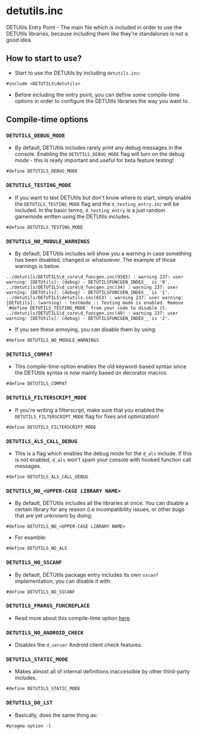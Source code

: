 # detutils.inc

DETUtils Entry Point - The main file which is included in order to use the DETUtils libraries, because including them like they're standalones is not a good idea.

## How to start to use?

- Start to use the DETUtils by including `detutils.inc`:

```pawn
#include <DETUTILS\detutils>
```

- Before including the entry point, you can define some compile-time options in order to configure the DETUtils libraries the way you want to.

## Compile-time options
### `DETUTILS_DEBUG_MODE`

- By default, DETUtils includes rarely print any debug messages in the console. Enabling the `DETUTILS_DEBUG_MODE` flag will turn on the debug mode - this is really important and useful for beta feature testing!

```pawn
#define DETUTILS_DEBUG_MODE
```

### `DETUTILS_TESTING_MODE`

- If you want to test DETUtils but don't know where to start, simply enable the `DETUTILS_TESTING_MODE` flag and the `d_testing_entry.inc` will be included. In the basic terms, `d_testing_entry` is a just random gamemode written using the DETUtils includes.

```pawn
#define DETUTILS_TESTING_MODE
```

### `DETUTILS_NO_MODULE_WARNINGS`

- By default, DETUtils includes will show you a warning in case something has been disabled, changed or whatsoever. The example of those warnings is below.

```
../detutils/DETUTILS\d_core\d_funcgen.inc(9165) : warning 237: user warning: [DETUtils]: (debug) - DETUTILSFUNCGEN_INDEX__ is '0'.
../detutils/DETUTILS\d_core\d_funcgen.inc(34) : warning 237: user warning: [DETUtils]: (debug) - DETUTILSFUNCGEN_INDEX__ is '1'.
../detutils/DETUTILS\detutils.inc(653) : warning 237: user warning: [DETUtils]: (warning) - testmode :: Testing mode is enabled. Remove `#define DETUTILS_TESTING_MODE` from your code to disable it.
../detutils/DETUTILS\d_core\d_funcgen.inc(49) : warning 237: user warning: [DETUtils]: (debug) - DETUTILSFUNCGEN_INDEX__ is '2'.
```

- If you see these annoying, you can disable them by using:

```pawn
#define DETUTILS_NO_MODULE_WARNINGS
```

### `DETUTILS_COMPAT`

- This compile-time option enables the old keyword-based syntax since the DETUtils syntax is now mainly based on decorator macros.

```pawn
#define DETUTILS_COMPAT
```

### `DETUTILS_FILTERSCRIPT_MODE`

- If you're writing a filterscript, make sure that you enabled the `DETUTILS_FILTERSCRIPT_MODE` flag for fixes and optimization!

```pawn
#define DETUTILS_FILTERSCRIPT_MODE
```

### `DETUTILS_ALS_CALL_DEBUG`

- This is a flag which enables the debug mode for the `d_als` include. If this is not enabled, `d_als` won't spam your console with hooked function call messages. 

```pawn
#define DETUTILS_ALS_CALL_DEBUG
```

### `DETUTILS_NO_<UPPER-CASE LIBRARY NAME>`

- By default, DETUtils includes all the libraries at once. You can disable a certain library for any reason (i.e incompatibility issues, or other bugs that are yet unknown) by doing:

```pawn
#define DETUTILS_NO_<UPPER-CASE LIBRARY NAME>
```

- For examble:

```pawn
#define DETUTILS_NO_ALS
```
### `DETUTILS_NO_SSCANF`

- By default, DETUtils package entry includes its own `sscanf` implementation, you can disable it with:

```pawn
#define DETUTILS_NO_SSCANF
```

### `DETUTILS_FMARGS_FUNCREPLACE`
- Read more about this compile-time option [here](d_fmargs.md).

### `DETUTILS_NO_ANDROID_CHECK`
- Disables the `d_server` Android client check features.

### `DETUTILS_STATIC_MODE`
- Makes almost all of internal definitions inaccessible by other third-party includes.

```pawn
#define DETUTILS_STATIC_MODE
```

### `DETUTILS_DO_LST`
- Basically, does the same thing as:

```pawn
#pragma option -l
```
